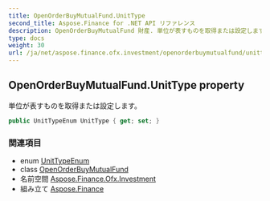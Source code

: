 ```yaml
---
title: OpenOrderBuyMutualFund.UnitType
second_title: Aspose.Finance for .NET API リファレンス
description: OpenOrderBuyMutualFund 財産. 単位が表すものを取得または設定します
type: docs
weight: 30
url: /ja/net/aspose.finance.ofx.investment/openorderbuymutualfund/unittype/
---
```

## OpenOrderBuyMutualFund.UnitType property

単位が表すものを取得または設定します。

```csharp
public UnitTypeEnum UnitType { get; set; }
```

### 関連項目

* enum [UnitTypeEnum](../../unittypeenum/)
* class [OpenOrderBuyMutualFund](../)
* 名前空間 [Aspose.Finance.Ofx.Investment](../../openorderbuymutualfund/)
* 組み立て [Aspose.Finance](../../../)


